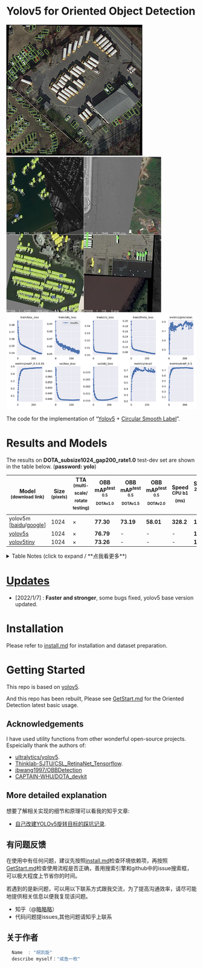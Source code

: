 # Yolov5 for Oriented Object Detection
![图片](./docs/detection.png)
![train_batch0.jpg](./docs/train_batch6.jpg)
![results.png](./docs/results.png)

The code for the implementation of “[Yolov5](https://github.com/ultralytics/yolov5) + [Circular Smooth Label](https://arxiv.org/abs/2003.05597v2)”. 

# Results and Models
The results on **DOTA_subsize1024_gap200_rate1.0** test-dev set are shown in the table below. (**password: yolo**)

 |Model<br><sup>(download link) |Size<br><sup>(pixels) | TTA<br><sup>(multi-scale/<br>rotate testing) | OBB mAP<sup>test<br><sup>0.5<br>DOTAv1.0 | OBB mAP<sup>test<br><sup>0.5<br>DOTAv1.5 | OBB mAP<sup>test<br><sup>0.5<br>DOTAv2.0 | Speed<br><sup>CPU b1<br>(ms)|Speed<br><sup>2080Ti b1<br>(ms) |Speed<br><sup>2080Ti b16<br>(ms) |params<br><sup>(M) |FLOPs<br><sup>@640 (B) 
 | ----                                                                                                                                                           | ---  | ---   | ---      | ---   | ---   | ---   | ---   | --- | --- | ---
 |yolov5m [[baidu](https://pan.baidu.com/s/1UPNaMuQ_gNce9167FZx8-w)/[google](https://drive.google.com/file/d/1NMgxcN98cmBg9_nVK4axxqfiq4pYh-as/view?usp=sharing)]  |1024  | ×     |**77.30** |**73.19** |**58.01**  |**328.2**      |**16.9**     |**11.3**      |**21.6**   |**50.5**   
 |[yolov5s]()                                                |1024  | ×     |**76.79**   |-      |-      |-      |**15.6**  | -     |**7.54**     |**17.5**    
 |[yolov5tiny]()                                             |1024  | ×     |**73.26**   |-      |-      |-      |**15.2**  | -     |**2.02**     |**5.0**

 
<details>
  <summary>Table Notes (click to expand / **点我看更多**)</summary>

* All checkpoints are trained to 300 epochs with [COCO pre-trained checkpoints](https://github.com/ultralytics/yolov5/releases/tag/v6.0), default settings and hyperparameters.
* **mAP<sup>test dota</sup>** values are for single-model single-scale on [DOTA](https://captain-whu.github.io/DOTA/index.html)(1024,1024,200,1.0) dataset.<br>Reproduce Example:
 ```shell
 python val.py --data 'data/dotav15_poly.yaml' --img 1024 --conf 0.01 --iou 0.4 --task 'test' --batch 16 --save-json --name 'dotav15_test_split'
 python tools/TestJson2VocClassTxt.py --json_path 'runs/val/dotav15_test_split/best_obb_predictions.json' --save_path 'runs/val/dotav15_test_split/obb_predictions_Txt'
 python DOTA_devkit/ResultMerge_multi_process.py --scrpath 'runs/val/dotav15_test_split/obb_predictions_Txt' --dstpath 'runs/val/dotav15_test_split/obb_predictions_Txt_Merged'
 zip the poly format results files and submit it to https://captain-whu.github.io/DOTA/evaluation.html
 ```
* **Speed** averaged over DOTAv1.5 val_split_subsize1024_gap200 images using a 2080Ti gpu. NMS + pre-process times is included.<br>Reproduce by `python val.py --data 'data/dotav15_poly.yaml' --img 1024 --task speed --batch 1`


</details>
 
# [Updates](./docs/ChangeLog.md)
- [2022/1/7] : **Faster and stronger**, some bugs fixed, yolov5 base version updated.


# Installation
Please refer to [install.md](./docs/install.md) for installation and dataset preparation.


# Getting Started 
This repo is based on [yolov5](https://github.com/ultralytics/yolov5). 
 
And this repo has been rebuilt, Please see [GetStart.md](./docs/GetStart.md) for the Oriented Detection latest basic usage.

 
##  Acknowledgements
I have used utility functions from other wonderful open-source projects. Espeicially thank the authors of:

* [ultralytics/yolov5](https://github.com/ultralytics/yolov5).
* [Thinklab-SJTU/CSL_RetinaNet_Tensorflow](https://github.com/Thinklab-SJTU/CSL_RetinaNet_Tensorflow).
* [jbwang1997/OBBDetection](https://github.com/jbwang1997/OBBDetection)
* [CAPTAIN-WHU/DOTA_devkit](https://github.com/CAPTAIN-WHU/DOTA_devkit)


## More detailed explanation
想要了解相关实现的细节和原理可以看我的知乎文章:   

* [自己改建YOLOv5旋转目标的踩坑记录](https://www.zhihu.com/column/c_1358464959123390464).

## 有问题反馈
在使用中有任何问题，建议先按照[install.md](./docs/install.md)检查环境依赖项，再按照[GetStart.md](./docs/GetStart.md)检查使用流程是否正确，善用搜索引擎和github中的issue搜索框，可以极大程度上节省你的时间。
 
若遇到的是新问题，可以用以下联系方式跟我交流，为了提高沟通效率，请尽可能地提供相关信息以便我复现该问题。

* 知乎（@[略略略](https://www.zhihu.com/people/lue-lue-lue-3-92-86)）
* 代码问题提issues,其他问题请知乎上联系

## 关于作者

```javascript
  Name  : "胡凯旋"
  describe myself："咸鱼一枚"

